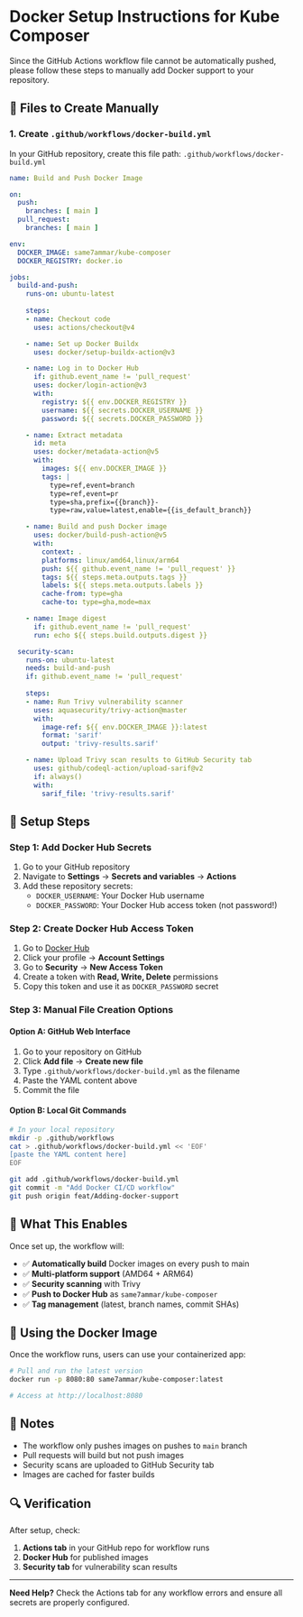 # Docker Setup Instructions for Kube Composer

Since the GitHub Actions workflow file cannot be automatically pushed, please follow these steps to manually add Docker support to your repository.

## 📁 Files to Create Manually

### 1. Create `.github/workflows/docker-build.yml`

In your GitHub repository, create this file path: `.github/workflows/docker-build.yml`

```yaml
name: Build and Push Docker Image

on:
  push:
    branches: [ main ]
  pull_request:
    branches: [ main ]

env:
  DOCKER_IMAGE: same7ammar/kube-composer
  DOCKER_REGISTRY: docker.io

jobs:
  build-and-push:
    runs-on: ubuntu-latest
    
    steps:
    - name: Checkout code
      uses: actions/checkout@v4

    - name: Set up Docker Buildx
      uses: docker/setup-buildx-action@v3

    - name: Log in to Docker Hub
      if: github.event_name != 'pull_request'
      uses: docker/login-action@v3
      with:
        registry: ${{ env.DOCKER_REGISTRY }}
        username: ${{ secrets.DOCKER_USERNAME }}
        password: ${{ secrets.DOCKER_PASSWORD }}

    - name: Extract metadata
      id: meta
      uses: docker/metadata-action@v5
      with:
        images: ${{ env.DOCKER_IMAGE }}
        tags: |
          type=ref,event=branch
          type=ref,event=pr
          type=sha,prefix={{branch}}-
          type=raw,value=latest,enable={{is_default_branch}}

    - name: Build and push Docker image
      uses: docker/build-push-action@v5
      with:
        context: .
        platforms: linux/amd64,linux/arm64
        push: ${{ github.event_name != 'pull_request' }}
        tags: ${{ steps.meta.outputs.tags }}
        labels: ${{ steps.meta.outputs.labels }}
        cache-from: type=gha
        cache-to: type=gha,mode=max

    - name: Image digest
      if: github.event_name != 'pull_request'
      run: echo ${{ steps.build.outputs.digest }}

  security-scan:
    runs-on: ubuntu-latest
    needs: build-and-push
    if: github.event_name != 'pull_request'
    
    steps:
    - name: Run Trivy vulnerability scanner
      uses: aquasecurity/trivy-action@master
      with:
        image-ref: ${{ env.DOCKER_IMAGE }}:latest
        format: 'sarif'
        output: 'trivy-results.sarif'

    - name: Upload Trivy scan results to GitHub Security tab
      uses: github/codeql-action/upload-sarif@v2
      if: always()
      with:
        sarif_file: 'trivy-results.sarif'
```

## 🔧 Setup Steps

### Step 1: Add Docker Hub Secrets
1. Go to your GitHub repository
2. Navigate to **Settings** → **Secrets and variables** → **Actions**
3. Add these repository secrets:
   - `DOCKER_USERNAME`: Your Docker Hub username
   - `DOCKER_PASSWORD`: Your Docker Hub access token (not password!)

### Step 2: Create Docker Hub Access Token
1. Go to [Docker Hub](https://hub.docker.com/)
2. Click your profile → **Account Settings**
3. Go to **Security** → **New Access Token**
4. Create a token with **Read, Write, Delete** permissions
5. Copy this token and use it as `DOCKER_PASSWORD` secret

### Step 3: Manual File Creation Options

#### Option A: GitHub Web Interface
1. Go to your repository on GitHub
2. Click **Add file** → **Create new file**
3. Type `.github/workflows/docker-build.yml` as the filename
4. Paste the YAML content above
5. Commit the file

#### Option B: Local Git Commands
```bash
# In your local repository
mkdir -p .github/workflows
cat > .github/workflows/docker-build.yml << 'EOF'
[paste the YAML content here]
EOF

git add .github/workflows/docker-build.yml
git commit -m "Add Docker CI/CD workflow"
git push origin feat/Adding-docker-support
```

## 🚀 What This Enables

Once set up, the workflow will:

- ✅ **Automatically build** Docker images on every push to main
- ✅ **Multi-platform support** (AMD64 + ARM64)
- ✅ **Security scanning** with Trivy
- ✅ **Push to Docker Hub** as `same7ammar/kube-composer`
- ✅ **Tag management** (latest, branch names, commit SHAs)

## 🐳 Using the Docker Image

Once the workflow runs, users can use your containerized app:

```bash
# Pull and run the latest version
docker run -p 8080:80 same7ammar/kube-composer:latest

# Access at http://localhost:8080
```

## 📝 Notes

- The workflow only pushes images on pushes to `main` branch
- Pull requests will build but not push images
- Security scans are uploaded to GitHub Security tab
- Images are cached for faster builds

## 🔍 Verification

After setup, check:
1. **Actions tab** in your GitHub repo for workflow runs
2. **Docker Hub** for published images
3. **Security tab** for vulnerability scan results

---

**Need Help?** Check the Actions tab for any workflow errors and ensure all secrets are properly configured.